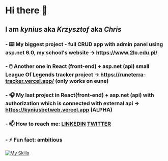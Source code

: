 # Hi there 👋
## I am **_kynius_** aka **_Krzysztof_** aka **_Chris_**
### - ⌨️ My biggest project - full CRUD app with admin panel using asp.net 6.0, my school's website -> https://www.2lo.edu.pl/
### - 🖱️ Another one in React (front-end) + asp.net (api) small League Of Legends tracker project -> https://runeterra-tracker.vercel.app/ (only works on eune)
### - 🎧 My last project in React(front-end) + asp.net (api) with authorization which is connected with external api -> https://kyniusbetweb.vercel.app (ALPHA)
### - 📫 How to reach me: [LINKEDIN](https://www.linkedin.com/in/krzysztofgadzina) [TWITTER](https://twitter.com/kynius_/)
### - ⚡ Fun fact: ambitious



[![My Skills](https://skills.thijs.gg/icons?i=js,html,css,git,nextjs,react,cs)](https://kynius-portfolio.vercel.app/)
